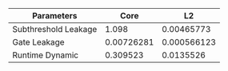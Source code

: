 | Parameters | Core | L2 |
| --- | --- | --- |
| Subthreshold Leakage | 1.098 | 0.00465773 |
| Gate Leakage | 0.00726281 | 0.000566123 |
| Runtime Dynamic | 0.309523 | 0.0135526 |
